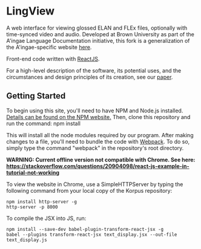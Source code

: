 # LingView
A web interface for viewing glossed ELAN and FLEx files, optionally with time-synced video and audio. Developed at Brown University as part of the A'ingae Language Documentation initiative, this fork is a generalization of the A'ingae-specific website [here](https://github.com/Designist/Korpus).

Front-end code written with [ReactJS](https://reactjs.org/).

For a high-level description of the software, its potential uses, and the circumstances and design principles of its creation, see our [paper](http://nflrc.hawaii.edu/ldc/vol-14-2020/).

## Getting Started
To begin using this site, you'll need to have NPM and Node.js installed. [Details can be found on the NPM website.](http://blog.npmjs.org/post/85484771375/how-to-install-npm) Then, clone this repository and run the command:
    npm install
    
This will install all the node modules required by our program. After making changes to a file, you'll need to bundle the code with [Webpack](https://webpack.js.org/). To do so, simply type the command "webpack" in the repository's root directory.

**WARNING: Current offline version not compatible with Chrome. See here:  https://stackoverflow.com/questions/20904098/react-js-example-in-tutorial-not-working**

To view the website in Chrome, use a SimpleHTTPServer by typing the following command from your local copy of the Korpus repository:
~~~~
npm install http-server -g
http-server -p 8000
~~~~

To compile the JSX into JS, run:
~~~~
npm install --save-dev babel-plugin-transform-react-jsx -g
babel --plugins transform-react-jsx text_display.jsx --out-file text_display.js
~~~~
